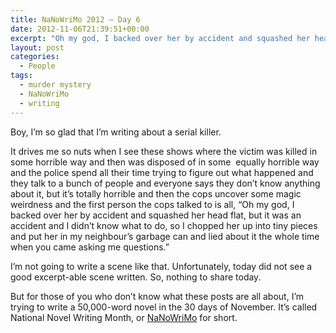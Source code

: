 ```yaml
---
title: NaNoWriMo 2012 – Day 6
date: 2012-11-06T21:39:51+00:00
excerpt: "Oh my god, I backed over her by accident and squashed her head flat, but it was an accident and I didn't know what to do, so I chopped her up into tiny pieces and put her in my neighbour's garbage can and lied about it the whole time when you came asking me questions."
layout: post
categories:
  - People
tags:
  - murder mystery
  - NaNoWriMo
  - writing
---
```

Boy, I&#8217;m so glad that I&#8217;m writing about a serial killer.

It drives me so nuts when I see these shows where the victim was killed in some horrible way and then was disposed of in some  equally horrible way and the police spend all their time trying to figure out what happened and they talk to a bunch of people and everyone says they don&#8217;t know anything about it, but it&#8217;s totally horrible and then the cops uncover some magic weirdness and the first person the cops talked to is all, “Oh my god, I backed over her by accident and squashed her head flat, but it was an accident and I didn&#8217;t know what to do, so I chopped her up into tiny pieces and put her in my neighbour&#8217;s garbage can and lied about it the whole time when you came asking me questions.”

I&#8217;m not going to write a scene like that. Unfortunately, today did not see a good excerpt-able scene written. So, nothing to share today.

But for those of you who don&#8217;t know what these posts are all about, I&#8217;m trying to write a 50,000-word novel in the 30 days of November. It&#8217;s called National Novel Writing Month, or [NaNoWriMo](http://nanowrimo.org/en/) for short.